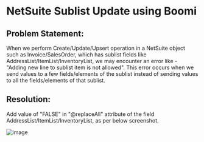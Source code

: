 # NetSuite Sublist Update using Boomi

## Problem Statement:
When we perform Create/Update/Upsert operation in a NetSuite object such as Invoice/SalesOrder, which has sublist fields like AddressList/ItemList/InventoryList, we may encounter an error like - "Adding new line to sublist item is not allowed".
This error occurs when we send values to a few fields/elements of the sublist instead of sending values to all the fields/elements of that sublist.

## Resolution:
Add value of "FALSE" in "@replaceAll" attribute of the field AddressList/ItemList/InventoryList, as per below screenshot. 

![image](https://user-images.githubusercontent.com/12267939/177548220-d49bf19a-cbd7-4f91-81c0-db76063c5177.png)
